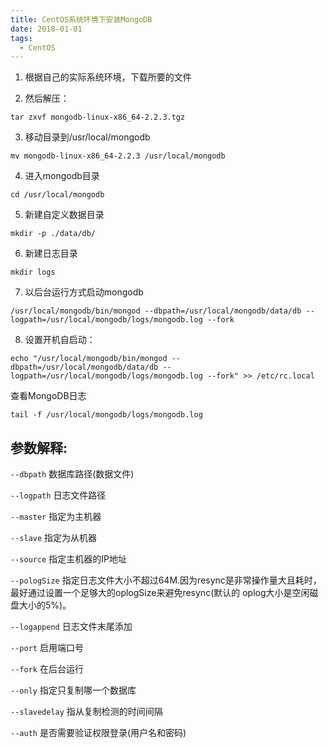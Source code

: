 ```yaml
---
title: CentOS系统环境下安装MongoDB
date: 2018-01-01
tags:
  - CentOS
---
```



1. 根据自己的实际系统环境，下载所要的文件

2. 然后解压：

```
tar zxvf mongodb-linux-x86_64-2.2.3.tgz
```

3. 移动目录到/usr/local/mongodb

```
mv mongodb-linux-x86_64-2.2.3 /usr/local/mongodb
```


<!--more-->



4. 进入mongodb目录

```
cd /usr/local/mongodb
```

5. 新建自定义数据目录

```
mkdir -p ./data/db/
```

6. 新建日志目录

```
mkdir logs
```

7. 以后台运行方式启动mongodb

```
/usr/local/mongodb/bin/mongod --dbpath=/usr/local/mongodb/data/db --logpath=/usr/local/mongodb/logs/mongodb.log --fork
```

8. 设置开机自启动：

```
echo "/usr/local/mongodb/bin/mongod --dbpath=/usr/local/mongodb/data/db --logpath=/usr/local/mongodb/logs/mongodb.log --fork" >> /etc/rc.local
```

查看MongoDB日志

```
tail -f /usr/local/mongodb/logs/mongodb.log
```

## 参数解释:

`--dbpath` 数据库路径(数据文件)

`--logpath` 日志文件路径

`--master` 指定为主机器

`--slave` 指定为从机器

`--source` 指定主机器的IP地址

`--pologSize` 指定日志文件大小不超过64M.因为resync是非常操作量大且耗时，最好通过设置一个足够大的oplogSize来避免resync(默认的 oplog大小是空闲磁盘大小的5%)。

`--logappend` 日志文件末尾添加

`--port` 启用端口号

`--fork` 在后台运行

`--only` 指定只复制哪一个数据库

`--slavedelay` 指从复制检测的时间间隔

`--auth` 是否需要验证权限登录(用户名和密码)
